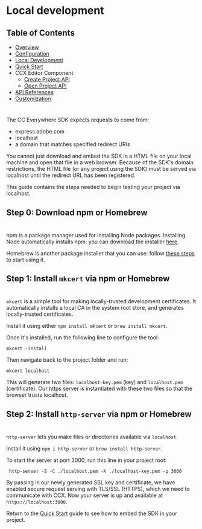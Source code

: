 # Local development 

## Table of Contents
* [Overview](../README.md)
* [Configuration](configuration.md)
* [Local Development](local_dev.md)
* [Quick Start](quickstart.md)
* CCX Editor Component
  * [Create Project API](create_project.md)
  * [Open Project API](edit_project.md)
* [API References](api_ref.md)
* [Customization](customization.md)
#

The CC Everywhere SDK expects requests to come from: 
* express.adobe.com
* localhost
* a domain that matches specified redirect URIs 

You cannot just download and embed the SDK in a HTML file on your local machine and open that file in a web browser. Because of the SDK's domain restrictions, the HTML file (or any project using the SDK) must be served via localhost until the redirect URL has been registered. 
 
 
 This guide contains the steps needed to begin testing your project via localhost. 

## Step 0: Download npm or Homebrew
#
npm is a package manager used for installing Node packages. Installing Node automatically installs npm: you can download the installer [here](https://nodejs.org/en/download/).

Homebrew is another package installer that you can use: follow [these steps](https://docs.brew.sh/Installation) to start using it.

## Step 1: Install `mkcert` via npm or Homebrew
#
`mkcert` is a simple tool for making locally-trusted development certificates. It automatically installs a local CA in the system root store, and generates locally-trusted certificates. 

Install it using either `npm install mkcert` or `brew install mkcert`.

Once it's installed, run the following line to configure the tool: 
```
mkcert -install
```
Then navigate back to the project folder and run:
```
mkcert localhost 
```

This will generate two files: `localhost-key.pem` (key) and `localhost.pem` (certificate). Our https server is instantiated with these two files so that the browser trusts localhost.


## Step 2: Install `http-server` via npm or Homebrew
#

`http-server` lets you make files or directories available via `localhost`.

Install it using `npm i http-server` or `brew install http-server`.

To start the server at port 3000, run this line in your project root: 

```
 http-server -S -C ./localhost.pem -K ./localhost-key.pem -p 3000
```
By passing in our newly generated SSL key and certificate, we have enabled secure request serving with TLS/SSL (HTTPS), which we need to communicate with CCX. Now your server is up and available at `https://localhost:3000`.
  

Return to the [Quick Start](quickstart.md) guide to see how to embed the SDK in your project.  

